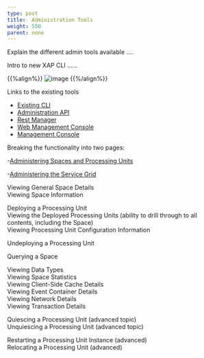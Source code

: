 ```yaml
---
type: post
title:  Administration Tools
weight: 550
parent: none
---
```



Explain the different admin tools available ....
 
Intro to new XAP CLI ......



{{%align%}}
![image](/attachment_files/admin/xap-cli.png)
{{%/align%}}



Links to the existing tools

- [Existing CLI]()
- [Administration API]()
- [Rest Manager]()
- [Web Management Console]()
- [Management Console]()
 

Breaking the functionality into two pages:
 
 -[Administering Spaces and Processing Units](/howto/admin-tools-pu.html)
 
 -[Administering the Service Grid](/howto/admin-tools-service-grid.html)
 
 
 
 
 Viewing General Space Details<br>
 Viewing Space Information<br>
 
 Deploying a Processing Unit<br>
 Viewing the Deployed Processing Units (ability to drill through to all contents, including the Space)<br>
 Viewing Processing Unit Configuration Information<br>
 
 Undeploying a Processing Unit
 
 
 Querying a Space
 
 Viewing Data Types<br>
 Viewing Space Statistics<br>
 Viewing Client-Side Cache Details<br>
 Viewing Event Container Details<br>
 Viewing Network Details<br>
 Viewing Transaction Details<br>
 
 Quiescing a Processing Unit (advanced topic)<br>
 Unquiescing a Processing Unit (advanced topic)
 
 Restarting a Processing Unit Instance (advanced)<br>
 Relocating a Processing Unit (advanced) 
